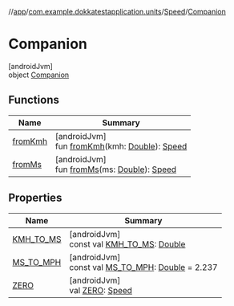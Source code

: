 //[app](../../../../index.md)/[com.example.dokkatestapplication.units](../../index.md)/[Speed](../index.md)/[Companion](index.md)

# Companion

[androidJvm]\
object [Companion](index.md)

## Functions

| Name | Summary |
|---|---|
| [fromKmh](from-kmh.md) | [androidJvm]<br>fun [fromKmh](from-kmh.md)(kmh: [Double](https://kotlinlang.org/api/latest/jvm/stdlib/kotlin/-double/index.html)): [Speed](../index.md) |
| [fromMs](from-ms.md) | [androidJvm]<br>fun [fromMs](from-ms.md)(ms: [Double](https://kotlinlang.org/api/latest/jvm/stdlib/kotlin/-double/index.html)): [Speed](../index.md) |

## Properties

| Name | Summary |
|---|---|
| [KMH_TO_MS](-k-m-h_-t-o_-m-s.md) | [androidJvm]<br>const val [KMH_TO_MS](-k-m-h_-t-o_-m-s.md): [Double](https://kotlinlang.org/api/latest/jvm/stdlib/kotlin/-double/index.html) |
| [MS_TO_MPH](-m-s_-t-o_-m-p-h.md) | [androidJvm]<br>const val [MS_TO_MPH](-m-s_-t-o_-m-p-h.md): [Double](https://kotlinlang.org/api/latest/jvm/stdlib/kotlin/-double/index.html) = 2.237 |
| [ZERO](-z-e-r-o.md) | [androidJvm]<br>val [ZERO](-z-e-r-o.md): [Speed](../index.md) |

